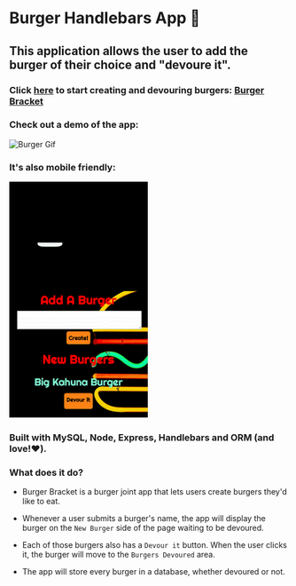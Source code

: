 # Burger Handlebars App :hamburger:

## This application allows the user to add the burger of their choice and "devoure it".
### Click [here](https://burger-bracket.herokuapp.com/burgers) to start creating and devouring burgers: [Burger Bracket](https://burger-bracket.herokuapp.com/burgers)

### Check out a demo of the app:

![Burger Gif](/public/images/gif.gif)

### It's also mobile friendly:

<!-- ![Mobile Gif](/public/images/mobile.gif) -->
<img src="/public/images/mobile.gif" width="250">

### Built with MySQL, Node, Express, Handlebars and ORM (and love!:heart:).

### What does it do?

* Burger Bracket is a burger joint app that lets users create burgers they'd like to eat.

* Whenever a user submits a burger's name, the app will display the burger on the `New Burger` side of the page waiting to be devoured.

* Each of those burgers also has a `Devour it` button. When the user clicks it, the burger will move to the `Burgers Devoured` area.

* The app will store every burger in a database, whether devoured or not.